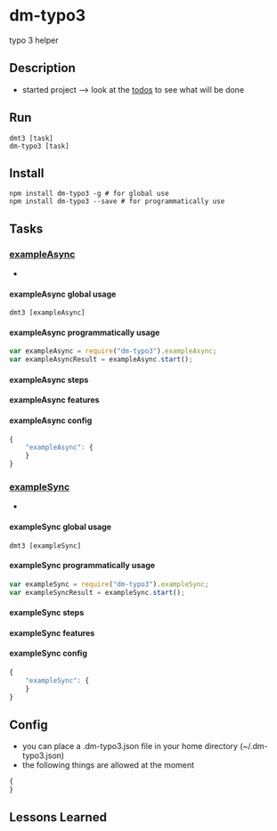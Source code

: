 # dm-typo3
typo 3 helper

## Description
* started project --> look at the [todos](todo.md) to see what will be done

## Run
```
dmt3 [task]
dm-typo3 [task]
```

## Install

```
npm install dm-typo3 -g # for global use
npm install dm-typo3 --save # for programmatically use
```

## Tasks

### [exampleAsync](tasks/exampleAsync/index.js)
* 

#### exampleAsync global usage
```
dmt3 [exampleAsync]
```

#### exampleAsync programmatically usage
```javascript
var exampleAsync = require("dm-typo3").exampleAsync;
var exampleAsyncResult = exampleAsync.start();
```

#### exampleAsync steps

#### exampleAsync features

#### exampleAsync config
```javascript
{
    "exampleAsync": {
    }
}
```

### [exampleSync](tasks/exampleSync/index.js)
* 

#### exampleSync global usage
```
dmt3 [exampleSync]
```

#### exampleSync programmatically usage
```javascript
var exampleSync = require("dm-typo3").exampleSync;
var exampleSyncResult = exampleSync.start();
```

#### exampleSync steps

#### exampleSync features

#### exampleSync config
```javascript
{
    "exampleSync": {
    }
}
```

## Config
* you can place a .dm-typo3.json file in your home directory (~/.dm-typo3.json)
* the following things are allowed at the moment
```javascript
{
}
```

## Lessons Learned

